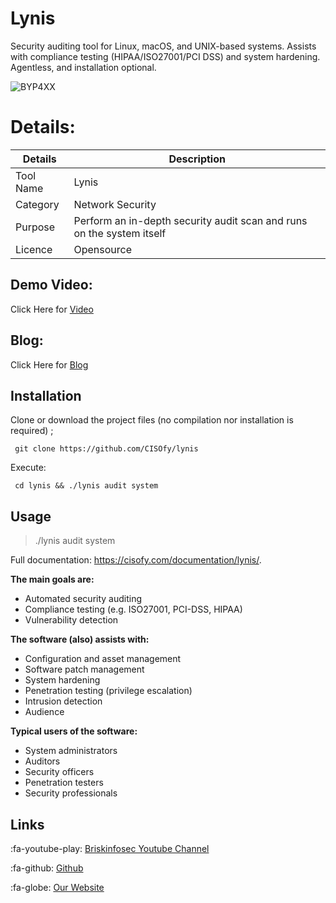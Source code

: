  Lynis
============
Security auditing tool for Linux, macOS, and UNIX-based systems. Assists with compliance testing (HIPAA/ISO27001/PCI DSS) and system hardening. Agentless, and installation optional.

![BYP4XX](https://www.briskinfosec.com//assets/tooloftheday/Copy_of_Briskinfosec_TOD_Latest_samples_182.jpg)


Details:
============
|  Details | Description   |
| ------------ | ------------ |
|  Tool Name |  Lynis |
|  Category | Network Security  |
|  Purpose | Perform an in-depth security audit scan and runs on the system itself  |
|  Licence |    Opensource|

Demo Video:
-----------------
Click Here for [Video](https://youtu.be/M_gN7wbqxqI "Video")

Blog: 
--------------
Click Here for [Blog](https://www.briskinfosec.com/tooloftheday/toolofthedaydetail/Lynis "Blog")

Installation
----------------
Clone or download the project files (no compilation nor installation is required) ;

     git clone https://github.com/CISOfy/lynis

Execute:

     cd lynis && ./lynis audit system


Usage
------------

> ./lynis audit system

Full documentation: https://cisofy.com/documentation/lynis/.

**The main goals are:**

- Automated security auditing
- Compliance testing (e.g. ISO27001, PCI-DSS, HIPAA)
- Vulnerability detection

**The software (also) assists with:**

- Configuration and asset management
- Software patch management
- System hardening
- Penetration testing (privilege escalation)
- Intrusion detection
- Audience

**Typical users of the software:**

- System administrators
- Auditors
- Security officers
- Penetration testers
- Security professionals

Links
----------------
:fa-youtube-play:  [Briskinfosec Youtube Channel](https://www.youtube.com/channel/UCcPmqqYETcO_7-6p_uUsF1w "Briskinfosec Youtube Channel")

:fa-github:  [Github](https://github.com/briskinfosec "Github") 

:fa-globe: [Our Website](https://www.briskinfosec.com/ "Our Website")